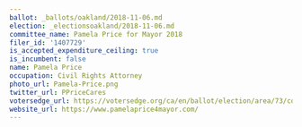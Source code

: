 ```yaml
---
ballot: _ballots/oakland/2018-11-06.md
election: _electionsoakland/2018-11-06.md
committee_name: Pamela Price for Mayor 2018
filer_id: '1407729'
is_accepted_expenditure_ceiling: true
is_incumbent: false
name: Pamela Price
occupation: Civil Rights Attorney
photo_url: Pamela-Price.png
twitter_url: PPriceCares
votersedge_url: https://votersedge.org/ca/en/ballot/election/area/73/contests/contest/17342/candidate/139772?&county=alameda%20county&election_authority_id=1
website_url: https://www.pamelaprice4mayor.com/
---
```

